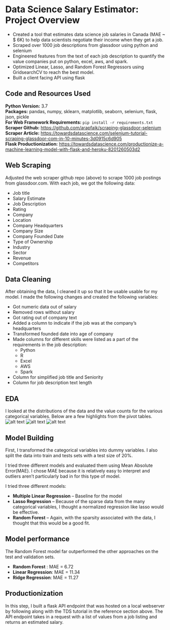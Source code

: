 # Data Science Salary Estimator: Project Overview 
* Created a tool that estimates data science job salaries in Canada (MAE ~ $ 6K) to help data scientists negotiate their income when they get a job.
* Scraped over 1000 job descriptions from glassdoor using python and selenium
* Engineered features from the text of each job description to quantify the value companies put on python, excel, aws, and spark. 
* Optimized Linear, Lasso, and Random Forest Regressors using GridsearchCV to reach the best model. 
* Built a client facing API using flask 

## Code and Resources Used 
**Python Version:** 3.7  
**Packages:** pandas, numpy, sklearn, matplotlib, seaborn, selenium, flask, json, pickle  
**For Web Framework Requirements:**  ```pip install -r requirements.txt```  
**Scraper Github:** https://github.com/arapfaik/scraping-glassdoor-selenium  
**Scraper Article:** https://towardsdatascience.com/selenium-tutorial-scraping-glassdoor-com-in-10-minutes-3d0915c6d905  
**Flask Productionization:** https://towardsdatascience.com/productionize-a-machine-learning-model-with-flask-and-heroku-8201260503d2


## Web Scraping
Adjusted the web scraper github repo (above) to scrape 1000 job postings from glassdoor.com. With each job, we got the following data:
*	Job title
*	Salary Estimate
*	Job Description
*	Rating
*	Company 
*	Location
*	Company Headquarters 
*	Company Size
*	Company Founded Date
*	Type of Ownership 
*	Industry
*	Sector
*	Revenue
*	Competitors 

## Data Cleaning
After obtaining the data, I cleaned it up so that it be usable usable for my model. I made the following changes and created the following variables:

*	Got numeric data out of salary 
*	Removed rows without salary 
*	Got rating out of company text 
*	Added a column to indicate if the job was at the company’s headquarters 
*	Transformed founded date into age of company 
*	Made columns for different skills were listed as a part of the requirements in the job description:
    * Python  
    * R  
    * Excel  
    * AWS  
    * Spark 
*	Column for simplified job title and Seniority 
*	Column for job description text length 

## EDA
I looked at the distributions of the data and the value counts for the various categorical variables. Below are a few highlights from the pivot tables. 
![alt text]( https://github.com/davidAkinmade/ds_salary_proj/blob/master/job_opportunity_by_city.png "Job opportunity by city")
![alt text]( https://github.com/davidAkinmade/ds_salary_proj/blob/master/salary_by_job.PNG "Salary by job role")
![alt text]( https://github.com/davidAkinmade/ds_salary_proj/blob/master/correlation_visual.png "Correlation visual")

## Model Building 

First, I transformed the categorical variables into dummy variables. I also split the data into train and tests sets with a test size of 20%.   

I tried three different models and evaluated them using Mean Absolute Error(MAE). I chose MAE because it is relatively easy to interpret and outliers aren’t particularly bad in for this type of model.   

I tried three different models:
*	**Multiple Linear Regression** – Baseline for the model
*	**Lasso Regression** – Because of the sparse data from the many categorical variables, I thought a normalized regression like lasso would be effective.
*	**Random Forest** – Again, with the sparsity associated with the data, I thought that this would be a good fit. 

## Model performance
The Random Forest model far outperformed the other approaches on the test and validation sets. 
*	**Random Forest** : MAE = 6.72
*	**Linear Regression**: MAE = 11.34
*	**Ridge Regression**: MAE = 11.27

## Productionization 
In this step, I built a flask API endpoint that was hosted on a local webserver by following along with the TDS tutorial in the reference section above. The API endpoint takes in a request with a list of values from a job listing and returns an estimated salary. 


